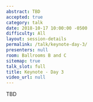 ```yaml
---
abstract: TBD
accepted: true
category: talk
date: 2018-10-17 10:00:00 -0500
difficulty: All
layout: session-details
permalink: /talk/keynote-day-3/
presenters: null
room: Ballrooms B and C
sitemap: true
talk_slot: full
title: Keynote - Day 3
video_url: null
---
```


TBD